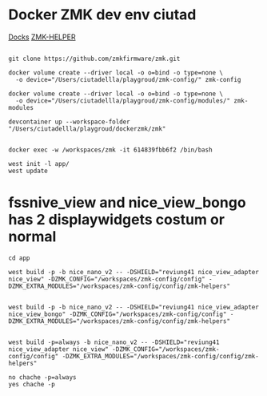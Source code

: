 
# Docker ZMK dev env ciutad

[Docks](https://zmk.dev/docs/development/local-toolchain/setup/container#creating-volumes)
[ZMK-HELPER](https://github.com/urob/zmk-helpers)

```shell

git clone https://github.com/zmkfirmware/zmk.git

docker volume create --driver local -o o=bind -o type=none \
  -o device="/Users/ciutadellla/playgroud/zmk-config/" zmk-config

docker volume create --driver local -o o=bind -o type=none \
  -o device="/Users/ciutadellla/playgroud/zmk-config/modules/" zmk-modules

devcontainer up --workspace-folder "/Users/ciutadellla/playgroud/dockerzmk/zmk"


```

```shell
docker exec -w /workspaces/zmk -it 614839fbb6f2 /bin/bash

west init -l app/
west update  
```

# fssnive_view and nice_view_bongo has 2 displaywidgets costum or normal

```shell
cd app

west build -p -b nice_nano_v2 -- -DSHIELD="reviung41 nice_view_adapter nice_view" -DZMK_CONFIG="/workspaces/zmk-config/config" -DZMK_EXTRA_MODULES="/workspaces/zmk-config/config/zmk-helpers"


west build -p -b nice_nano_v2 -- -DSHIELD="reviung41 nice_view_adapter nice_view_bongo" -DZMK_CONFIG="/workspaces/zmk-config/config" -DZMK_EXTRA_MODULES="/workspaces/zmk-config/config/zmk-helpers"


west build -p=always -b nice_nano_v2 -- -DSHIELD="reviung41 nice_view_adapter nice_view" -DZMK_CONFIG="/workspaces/zmk-config/config" -DZMK_EXTRA_MODULES="/workspaces/zmk-config/config/zmk-helpers"

no chache -p=always
yes chache -p

```


